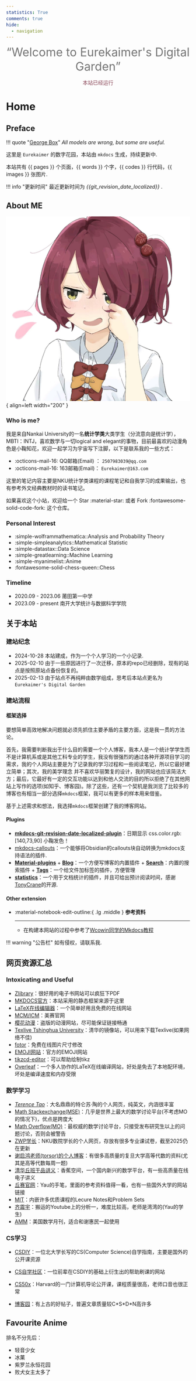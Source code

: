 ```yaml
---
statistics: True
comments: true
hide:
  - navigation
---
```




<center><font  color= #757575 size=6 class="ml3">“Welcome to Eurekaimer's Digital Garden”</font></center>
<script src="https://cdn.statically.io/libs/animejs/2.0.2/anime.min.js"></script>   

<body>
        <font color="#8C495A">
        <p style="text-align: center; ">
                <span>本站已经运行</span>
                <span id='box1'></span>
    </p>
      <div id="box1"></div>
      <script>
        function timingTime(){
          let start = '2024-10-28 00:00:00'
          let startTime = new Date(start).getTime()
          let currentTime = new Date().getTime()
          let difference = currentTime - startTime
          let m =  Math.floor(difference / (1000))
          let mm = m % 60  // 秒
          let f = Math.floor(m / 60)
          let ff = f % 60 // 分钟
          let s = Math.floor(f/ 60) // 小时
          let ss = s % 24
          let day = Math.floor(s  / 24 ) // 天数
          return day + "天" + ss + "时" + ff + "分" + mm +'秒'
        }
        setInterval(()=>{
          document.getElementById('box1').innerHTML = timingTime()
        },1000)
      </script>
      </font>
    </body>


# Home

## Preface

!!! quote "[George Box](http://en.wikipedia.org/wiki/George_Box)"
    *All models are wrong, but some are useful.* 


这里是 `Eurekaimer` 的数字花园，本站由 `mkdocs` 生成，持续更新中.


本站共有 {{ pages }} 个页面，{{ words }} 个字，{{ codes }} 行代码，{{ images }} 张图片.


!!! info "更新时间"
    最近更新时间为 *{{git_revision_date_localized}}* .




## About ME

![profile](imgs/profile.jpg){ align=left width="200" }

### Who is me?

我是来自Nankai University的一名**统计学类**大类学生（分流意向是统计学），MBTI：INTJ，喜欢数学与一切logical and elegant的事物，目前最喜欢的动漫角色是小鞠知花，欢迎一起学习为宇宙写下注脚，以下是联系我的一些方式：

- :octicons-mail-16: QQ邮箱(Email) ： `2507983039@qq.com`
- :octicons-mail-16: 163邮箱(Email)： `Eurekaimer@163.com`
  

这里的笔记内容主要是NKU统计学类课程的课程笔记和自我学习的成果输出，也有参考外文经典教材时的读书笔记。

如果喜欢这个小站，欢迎给一个 Star :material-star: 或者 Fork :fontawesome-solid-code-fork: 这个仓库。

### Personal Interest

+ :simple-wolframmathematica::Analysis and Probability Theory
+ :simple-simpleanalytics::Mathematical Statistic
+ :simple-datastax::Data Science
+ :simple-greatlearning::Machine Learning
+ :simple-myanimelist::Anime
+ :fontawesome-solid-chess-queen::Chess

### Timeline

+ 2020.09 - 2023.06 莆田第一中学
+ 2023.09 - present 南开大学统计与数据科学学院 


## 关于本站

### 建站纪念

- 2024-10-28 本站建成，作为一个个人学习的一个小记录.
- 2025-02-10 由于一些原因进行了一次迁移，原本的repo已经删除，现有的站点是按照原站点备份恢复的。
- 2025-02-13 由于站点不再纯粹由数学组成，思考后本站点更名为`Eurekaimer's Digital Garden`


### 建站流程

#### 框架选择

要想简单高效地解决问题就必须先抓住主要矛盾的主要方面，这是我一贯的方法论。

首先，我需要判断我出于什么目的需要一个个人博客，我本人是一个统计学学生而不是计算机系或是其他工科专业的学生，我没有很强烈的通过各种开源项目学习的需求，我的个人网站主要是为了记录我的学习过程和一些阅读笔记，所以它最好建立简单；其次，我的美学理念 并不喜欢华丽繁复的设计，我的网站也应该简洁大方；最后，它最好有一定的交互功能以达到和他人交流的目的所以拒绝了在其他网站上写作的选项(如知乎、博客园)。除了这些，还有一个契机是我浏览了比较多的博客也有相当一部分选择`mkdocs`框架，我可以有更多的样本用来借鉴。

基于上述需求和想法，我选择`mkdocs`框架创建了我的博客网站。

#### Plugins

+ [**mkdocs-git-revision-date-localized-plugin**](https://timvink.github.io/mkdocs-git-revision-date-localized-plugin/)：日期显示 css.color.rgb:[140,73,90] 小鞠发色！
+ [mkdocs-callouts](https://github.com/sondregronas/mkdocs-callouts)：一个能够将Obsidian的callouts块自动转换为mkdocs支持语法的插件.
+ [**Material-plugins**](https://squidfunk.github.io/mkdocs-material/plugins/)
      + [**Blog**](https://squidfunk.github.io/mkdocs-material/plugins/blog/)：一个方便写博客的内置插件
      + [**Search**](https://squidfunk.github.io/mkdocs-material/plugins/search/)：内置的搜索插件
      + [**Tags**](https://squidfunk.github.io/mkdocs-material/plugins/tags/)：一个给文件加标签的插件，方便管理
+ [**statistics**](https://github.com/TonyCrane/mkdocs-statistics-plugin?tab=readme-ov-file)：一个用于文档统计的插件，并且可给出预计阅读时间，感谢[TonyCrane](https://github.com/TonyCrane)的开源.

#### Other extension


<div class="grid cards" markdown>

-   :material-notebook-edit-outline:{ .lg .middle } __参考资料__

    ---

    - 在构建本网站的过程中参考了[Wcowin同学的Mkdocs教程](https://wcowin.work/Mkdocs-Wcowin/)

</div>





!!! warning "公告栏"
    如有侵权，请联系我.



## 网页资源汇总


### Intoxicating and Useful

+ [Zlibrary](https://zh.z-lib.gs/)：很好用的电子书网站可以疯狂下PDF
+ [MKDOCS官方](https://github.com/mkdocs/mkdocs)：本站采用的静态框架来源于这里
+ [LaTeX在线编辑器](https://www.latexlive.com/)：一个简单好用且免费的在线网站
+ [MCM/ICM](https://www.contest.comap.com/undergraduate/contests/index.html)：美赛官网
+ [樱花动漫](https://www.295k.cc/dongmanplay/2340-1-1.html)：盗版的动漫网站，尽可能保证链接畅通
+ [Texlive Tshinghua University](https://mirrors.tuna.tsinghua.edu.cn/CTAN/systems/texlive/Images/)：清华的镜像站，可以用来下载Texlive(如果网络不佳)
+ [fotor](https://www.fotor.com/cn/features/resize/)：免费在线图片尺寸修改
+ [EMOJI网站](https://www.unicode.org/emoji/charts/full-emoji-list.html)：官方的EMOJI网站
+ [tikzcd-editor](https://tikzcd.yichuanshen.de/)：可以帮助绘制tikz
+ [Overleaf](https://www.overleaf.com/project)：一个多人协作的LaTeX在线编译网站，好处是免去了本地配环境，坏处是编译速度和内存受限

### 数学学习

+ [*Terence Tao*](https://terrytao.wordpress.com/)：大名鼎鼎的特仑苏·陶的个人网页，纯英文，内涵很丰富
+ [Math Stackexchange(MSE)](https://math.stackexchange.com/tour)：几乎是世界上最大的数学讨论平台(不考虑MO的情况下)，优点是跨度大
+ [Math Overflow(MO)](https://mathoverflow.net/)：最权威的数学讨论平台，只接受发布研究生以上的问题讨论，否则会被警告
+ [ZWP学长](https://zhangwp.com/share/nku-sms-exams)：NKU数院学长的个人网页，存放有很多专业课试卷，截至2025仍在更新
+ [谢启鸿老师(torsor)的个人博客](https://www.cnblogs.com/torsor)：有很多高质量的复旦大学高等代数的资料(尤其是高等代数每周一题)
+ [清华丘班于品讲义](https://www.bananaspace.org/wiki/%E8%AE%B2%E4%B9%89:%E6%95%B0%E5%AD%A6%E5%88%86%E6%9E%90/%E6%95%B0%E5%AD%A6%E5%88%86%E6%9E%90%E4%B8%80%E7%AE%80%E4%BB%8B)：香蕉空间，一个国内新兴的数学平台，有一些高质量在线电子讲义
+ [丘赛官网](http://yau-contest.com/)：Yau的手笔，里面的参考资料值得一看，也有一些国外大学的网站链接
+ [MIT](https://ocw.mit.edu/)：内嵌许多优质课程的Lecure Notes和Problem Sets
+ [齐震宇](https://www.youtube.com/watch?v=3JBUUE1aLIk&list=PLil-R4o6jmGhUqtKbZf0LIFKd-xN__g_M)：搬运的Youtube上的分析一，难度比较高，老师是湾湾的(Yau的学生)
+ [AMM](http://libgen.rs/scimag/journals/1154)：美国数学月刊，适合和谢惠民一起使用

### CS学习

+ [CSDIY](https://github.com/pkuflyingpig/cs-self-learning/)：一位北大学长写的CS(Computer Science)自学指南，主要是国外的公开课资源

+ [CS自学社区](https://www.learncs.site/docs/curriculum-resource/cs61a/dis/sol-disc00)：一位前辈在CSDIY的基础上衍生出的帮助刷课的网站

+ [CS50x](https://cs50.harvard.edu/x/2025)：Harvard的一门计算机导论公开课，课程质量很高，老师口音也很正常

+ [博客园](https://www.cnblogs.com/)：有上古的好帖子，普遍文章质量较C\*S\*D\*N高许多

  

  

## Favourite Anime

排名不分先后：

+ 轻音少女
+ 冰菓
+ 紫罗兰永恒花园
+ 败犬女主太多了




